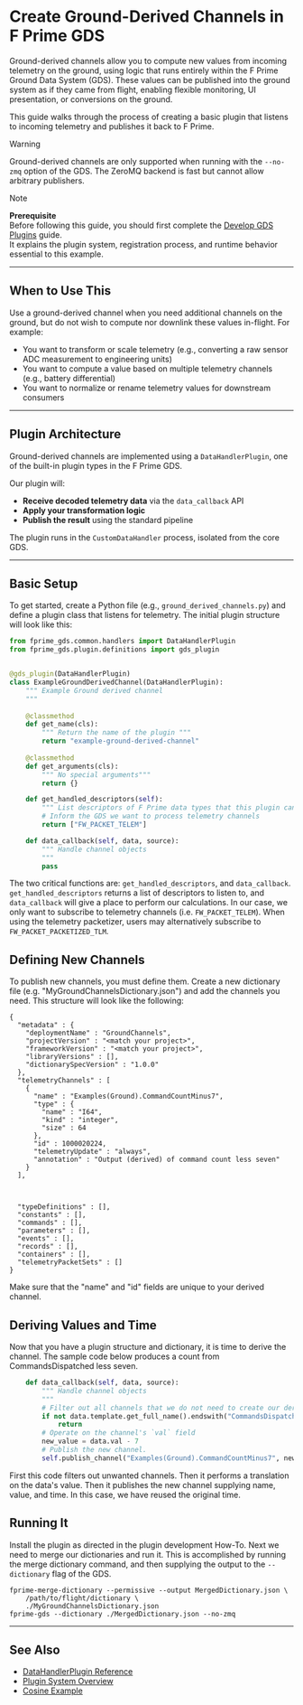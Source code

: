 # Create Ground-Derived Channels in F Prime GDS

Ground-derived channels allow you to compute new values from incoming telemetry on the ground, using logic that runs entirely within the F Prime Ground Data System (GDS). These values can be published into the ground system as if they came from flight, enabling flexible monitoring, UI presentation, or conversions on the ground.

This guide walks through the process of creating a basic plugin that listens to incoming telemetry and publishes it back to F Prime.

> [!WARNING]
> Ground-derived channels are only supported when running with the `--no-zmq` option of the GDS. The ZeroMQ backend is fast but cannot allow arbitrary publishers.

> [!NOTE]
> **Prerequisite**  
> Before following this guide, you should first complete the [Develop GDS Plugins](../how-to/develop-gds-plugins.md) guide.  
> It explains the plugin system, registration process, and runtime behavior essential to this example.

---

## When to Use This

Use a ground-derived channel when you need additional channels on the ground, but do not wish to compute nor downlink these values in-flight. For example:

- You want to transform or scale telemetry (e.g., converting a raw sensor ADC measurement to engineering units)
- You want to compute a value based on multiple telemetry channels (e.g., battery differential)
- You want to normalize or rename telemetry values for downstream consumers

---

## Plugin Architecture

Ground-derived channels are implemented using a `DataHandlerPlugin`, one of the built-in plugin types in the F Prime GDS.

Our plugin will:

- **Receive decoded telemetry data** via the `data_callback` API
- **Apply your transformation logic**
- **Publish the result** using the standard pipeline

The plugin runs in the `CustomDataHandler` process, isolated from the core GDS.

---

## Basic Setup

To get started, create a Python file (e.g., `ground_derived_channels.py`) and define a plugin class that listens for telemetry. The initial plugin structure will look like this:

```python
from fprime_gds.common.handlers import DataHandlerPlugin
from fprime_gds.plugin.definitions import gds_plugin


@gds_plugin(DataHandlerPlugin)
class ExampleGroundDerivedChannel(DataHandlerPlugin):
    """ Example Ground derived channel
    """
  
    @classmethod
    def get_name(cls):
        """ Return the name of the plugin """
        return "example-ground-derived-channel"
    
    @classmethod
    def get_arguments(cls):
        """ No special arguments"""
        return {}

    def get_handled_descriptors(self):
        """ List descriptors of F Prime data types that this plugin can handle """
        # Inform the GDS we want to process telemetry channels
        return ["FW_PACKET_TELEM"]

    def data_callback(self, data, source):
        """ Handle channel objects
        """
        pass
```

The two critical functions are: `get_handled_descriptors`, and `data_callback`. `get_handled_descriptors` returns a list of descriptors to listen to, and `data_callback` will give a place to perform our calculations. In our case, we only want to subscribe to telemetry channels (i.e. `FW_PACKET_TELEM`).  When using the telemetry packetizer, users may alternatively subscribe to `FW_PACKET_PACKETIZED_TLM`.

## Defining New Channels

To publish new channels, you must define them. Create a new dictionary file (e.g. "MyGroundChannelsDictionary.json") and add the channels you need. This structure will look like the following:

```
{
  "metadata" : { 
    "deploymentName" : "GroundChannels",
    "projectVersion" : "<match your project>",
    "frameworkVersion" : "<match your project>",
    "libraryVersions" : [], 
    "dictionarySpecVersion" : "1.0.0"
  },  
  "telemetryChannels" : [ 
    {   
      "name" : "Examples(Ground).CommandCountMinus7",
      "type" : { 
        "name" : "I64",
        "kind" : "integer",
        "size" : 64
      },  
      "id" : 1000020224,
      "telemetryUpdate" : "always",
      "annotation" : "Output (derived) of command count less seven"
    }   
  ],
  


  "typeDefinitions" : [],
  "constants" : [], 
  "commands" : [], 
  "parameters" : [], 
  "events" : [], 
  "records" : [], 
  "containers" : [], 
  "telemetryPacketSets" : []
}
```

Make sure that the "name" and "id" fields are unique to your derived channel.

## Deriving Values and Time

Now that you have a plugin structure and dictionary, it is time to derive the channel. The sample code below produces a count from CommandsDispatched less seven.

```python
    def data_callback(self, data, source):
        """ Handle channel objects
        """
        # Filter out all channels that we do not need to create our derivation
        if not data.template.get_full_name().endswith("CommandsDispatched"):
            return
        # Operate on the channel's `val` field
        new_value = data.val - 7
        # Publish the new channel.
        self.publish_channel("Examples(Ground).CommandCountMinus7", new_value, data.time)
```

First this code filters out unwanted channels. Then it performs a translation on the data's value.  Then it publishes the new channel supplying name, value, and time.  In this case, we have reused the original time.

## Running It

Install the plugin as directed in the plugin development How-To.  Next we need to merge our dictionaries and run it.  This is accomplished by running the merge dictionary command, and then supplying the output to the `--dictionary` flag of the GDS.

```
fprime-merge-dictionary --permissive --output MergedDictionary.json \
    /path/to/flight/dictionary \
    ./MyGroundChannelsDictionary.json
fprime-gds --dictionary ./MergedDictionary.json --no-zmq
```
---

## See Also

- [DataHandlerPlugin Reference](../reference/gds-plugins/data-handler.md)
- [Plugin System Overview](../how-to/develop-gds-plugins.md)
- [Cosine Example](https://github.com/nasa/fprime-examples/tree/devel/GdsExamples/gds-plugins/src/ground_channels)
